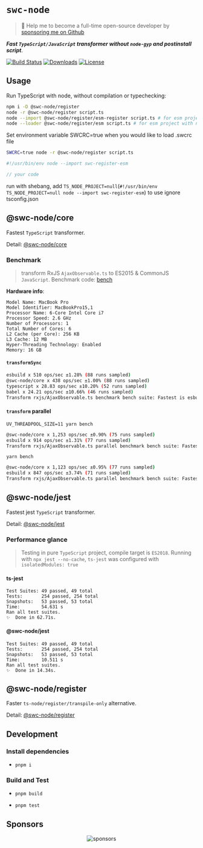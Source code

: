 # `swc-node`

> 🚀 Help me to become a full-time open-source developer by [sponsoring me on Github](https://github.com/sponsors/Brooooooklyn)

**_Fast `TypeScript/JavaScript` transformer without `node-gyp` and postinstall script_**.

<p>
  <a href="https://github.com/swc-project/swc-node/actions"><img src="https://github.com/swc-project/swc-node/workflows/CI/badge.svg" alt="Build Status" /></a>
  <a href="https://npmcharts.com/compare/@swc-node/core?minimal=true"><img src="https://img.shields.io/npm/dm/@swc-node/core.svg?sanitize=true" alt="Downloads" /></a>
  <a href="https://github.com/swc-project/swc-node/blob/master/LICENSE"><img src="https://img.shields.io/npm/l/@swc-node/core.svg?sanitize=true" alt="License" /></a>
</p>

## Usage

Run TypeScript with node, without compilation or typechecking:

```bash
npm i -D @swc-node/register
node -r @swc-node/register script.ts
node --import @swc-node/register/esm-register script.ts # for esm project with node>=20.6
node --loader @swc-node/register/esm script.ts # for esm project with node<=20.5, deprecated
```

Set environment variable SWCRC=true when you would like to load .swcrc file

```bash
SWCRC=true node -r @swc-node/register script.ts
```

```typescript
#!/usr/bin/env node --import swc-register-esm

// your code
```

run with shebang, add `TS_NODE_PROJECT=null`(`#!/usr/bin/env TS_NODE_PROJECT=null node --import swc-register-esm`) to use ignore tsconfig.json

## @swc-node/core

Fastest `TypeScript` transformer.

Detail: [@swc-node/core](./packages/core)

### Benchmark

> transform RxJS `AjaxObservable.ts` to ES2015 & CommonJS `JavaScript`. Benchmark code: [bench](./bench/index.ts)

**Hardware info**:

```
Model Name: MacBook Pro
Model Identifier: MacBookPro15,1
Processor Name: 6-Core Intel Core i7
Processor Speed: 2.6 GHz
Number of Processors: 1
Total Number of Cores: 6
L2 Cache (per Core): 256 KB
L3 Cache: 12 MB
Hyper-Threading Technology: Enabled
Memory: 16 GB
```

#### `transformSync`

```bash
esbuild x 510 ops/sec ±1.28% (88 runs sampled)
@swc-node/core x 438 ops/sec ±1.00% (88 runs sampled)
typescript x 28.83 ops/sec ±10.20% (52 runs sampled)
babel x 24.21 ops/sec ±10.66% (46 runs sampled)
Transform rxjs/AjaxObservable.ts benchmark bench suite: Fastest is esbuild
```

#### `transform` parallel

`UV_THREADPOOL_SIZE=11 yarn bench`

```bash
@swc-node/core x 1,253 ops/sec ±0.90% (75 runs sampled)
esbuild x 914 ops/sec ±1.31% (77 runs sampled)
Transform rxjs/AjaxObservable.ts parallel benchmark bench suite: Fastest is @swc-node/core
```

`yarn bench`

```bash
@swc-node/core x 1,123 ops/sec ±0.95% (77 runs sampled)
esbuild x 847 ops/sec ±3.74% (71 runs sampled)
Transform rxjs/AjaxObservable.ts parallel benchmark bench suite: Fastest is @swc-node/core
```

## @swc-node/jest

Fastest jest `TypeScript` transformer.

Detail: [@swc-node/jest](./packages/jest)

### Performance glance

> Testing in pure `TypeScript` project, compile target is `ES2018`.
> Running with `npx jest --no-cache`, `ts-jest` was configured with `isolatedModules: true`

#### ts-jest

```
Test Suites: 49 passed, 49 total
Tests:       254 passed, 254 total
Snapshots:   53 passed, 53 total
Time:        54.631 s
Ran all test suites.
✨  Done in 62.71s.
```

#### @swc-node/jest

```
Test Suites: 49 passed, 49 total
Tests:       254 passed, 254 total
Snapshots:   53 passed, 53 total
Time:        10.511 s
Ran all test suites.
✨  Done in 14.34s.
```

## @swc-node/register

Faster `ts-node/register/transpile-only` alternative.

Detail: [@swc-node/register](./packages/register)

## Development

### Install dependencies

- `pnpm i`

### Build and Test

- `pnpm build`

- `pnpm test`

## Sponsors

<p align="center">
  <img src="https://sponsors.lyn.one/sponsors.svg" alt="sponsors" />
</p>
